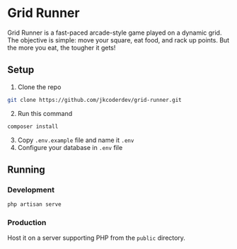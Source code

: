 # Grid Runner

Grid Runner is a fast-paced arcade-style game played on a dynamic grid. The objective is simple: move your square, eat food, and rack up points. But the more you eat, the tougher it gets!

## Setup

1. Clone the repo
```bash
git clone https://github.com/jkcoderdev/grid-runner.git
```
2. Run this command
```bash
composer install
```
3. Copy `.env.example` file and name it `.env`
4. Configure your database in `.env` file

## Running

### Development

```bash
php artisan serve
```

### Production

Host it on a server supporting PHP from the `public` directory.
